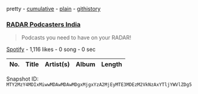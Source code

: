 pretty - [cumulative](/playlists/cumulative/37i9dQZF1DWY15miU785iI.md) - [plain](/playlists/plain/37i9dQZF1DWY15miU785iI) - [githistory](https://github.githistory.xyz/mackorone/spotify-playlist-archive/blob/main/playlists/plain/37i9dQZF1DWY15miU785iI)

### [RADAR Podcasters India](https://open.spotify.com/playlist/37i9dQZF1DWY15miU785iI)

> Podcasts you need to have on your RADAR!

[Spotify](https://open.spotify.com/user/spotify) - 1,116 likes - 0 song - 0 sec

| No. | Title | Artist(s) | Album | Length |
|---|---|---|---|---|

Snapshot ID: `MTY2MzY4MDIxMiwwMDAwMDAwMDgxMjgxYzA2MjEyMTE3MDEzM2VkNzAxYTljYWVlZDg5`
